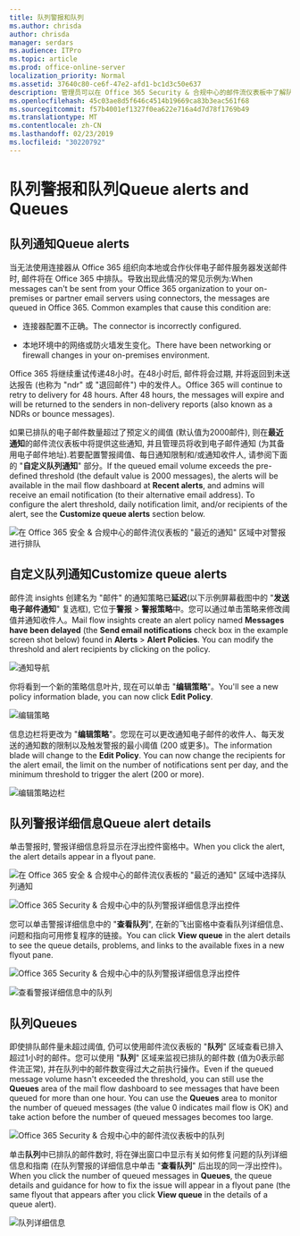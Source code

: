 ```yaml
---
title: 队列警报和队列
ms.author: chrisda
author: chrisda
manager: serdars
ms.audience: ITPro
ms.topic: article
ms.prod: office-online-server
localization_priority: Normal
ms.assetid: 37640c80-ce6f-47e2-afd1-bc1d3c50e637
description: 管理员可以在 Office 365 Security & 合规中心的邮件流仪表板中了解队列通知和队列。
ms.openlocfilehash: 45c03ae8d5f646c4514b19669ca83b3eac561f68
ms.sourcegitcommit: f57b4001ef1327f0ea622e716a4d7d78f1769b49
ms.translationtype: MT
ms.contentlocale: zh-CN
ms.lasthandoff: 02/23/2019
ms.locfileid: "30220792"
---
```

# <a name="queue-alerts-and-queues"></a><span data-ttu-id="3184b-103">队列警报和队列</span><span class="sxs-lookup"><span data-stu-id="3184b-103">Queue alerts and Queues</span></span>

## <a name="queue-alerts"></a><span data-ttu-id="3184b-104">队列通知</span><span class="sxs-lookup"><span data-stu-id="3184b-104">Queue alerts</span></span>

<span data-ttu-id="3184b-p101">当无法使用连接器从 Office 365 组织向本地或合作伙伴电子邮件服务器发送邮件时, 邮件将在 Office 365 中排队。导致出现此情况的常见示例为:</span><span class="sxs-lookup"><span data-stu-id="3184b-p101">When messages can't be sent from your Office 365 organization to your on-premises or partner email servers using connectors, the messages are queued in Office 365. Common examples that cause this condition are:</span></span>

- <span data-ttu-id="3184b-107">连接器配置不正确。</span><span class="sxs-lookup"><span data-stu-id="3184b-107">The connector is incorrectly configured.</span></span>

- <span data-ttu-id="3184b-108">本地环境中的网络或防火墙发生变化。</span><span class="sxs-lookup"><span data-stu-id="3184b-108">There have been networking or firewall changes in your on-premises environment.</span></span>

<span data-ttu-id="3184b-p102">Office 365 将继续重试传递48小时。在48小时后, 邮件将会过期, 并将返回到未送达报告 (也称为 "ndr" 或 "退回邮件") 中的发件人。</span><span class="sxs-lookup"><span data-stu-id="3184b-p102">Office 365 will continue to retry to delivery for 48 hours. After 48 hours, the messages will expire and will be returned to the senders in non-delivery reports (also known as a NDRs or bounce messages).</span></span>

<span data-ttu-id="3184b-p103">如果已排队的电子邮件数量超过了预定义的阈值 (默认值为2000邮件), 则在**最近通知**的邮件流仪表板中将提供这些通知, 并且管理员将收到电子邮件通知 (为其备用电子邮件地址).若要配置警报阈值、每日通知限制和/或通知收件人, 请参阅下面的 "**自定义队列通知**" 部分。</span><span class="sxs-lookup"><span data-stu-id="3184b-p103">If the queued email volume exceeds the pre-defined threshold (the default value is 2000 messages), the alerts will be available in the mail flow dashboard at **Recent alerts**, and admins will receive an email notification (to their alternative email address). To configure the alert threshold, daily notification limit, and/or recipients of the alert, see the **Customize queue alerts** section below.</span></span>

![在 Office 365 安全 & 合规中心的邮件流仪表板的 "最近的通知" 区域中对警报进行排队](media/5fc4a51c-6118-4270-960b-c6b176ef94ae.png)

## <a name="customize-queue-alerts"></a><span data-ttu-id="3184b-114">自定义队列通知</span><span class="sxs-lookup"><span data-stu-id="3184b-114">Customize queue alerts</span></span>

<span data-ttu-id="3184b-p104">邮件流 insights 创建名为 "邮件" 的通知策略已**延迟**(以下示例屏幕截图中的 "**发送电子邮件通知**" 复选框), 它位于**警报** \> **警报策略**中。您可以通过单击策略来修改阈值并通知收件人。</span><span class="sxs-lookup"><span data-stu-id="3184b-p104">Mail flow insights create an alert policy named **Messages have been delayed** (the **Send email notifications** check box in the example screen shot below) found in **Alerts** \> **Alert Policies**. You can modify the threshold and alert recipients by clicking on the policy.</span></span>

![通知导航](media/efb95976-9e0b-484e-a2fd-093c5bc7a40f.png)

<span data-ttu-id="3184b-118">你将看到一个新的策略信息叶片, 现在可以单击 "**编辑策略**"。</span><span class="sxs-lookup"><span data-stu-id="3184b-118">You'll see a new policy information blade, you can now click **Edit Policy**.</span></span>

![编辑策略 ](media/ed2aceae-3ee2-4849-a17e-87915987a7dd.png)

<span data-ttu-id="3184b-p105">信息边栏将更改为 "**编辑策略**"。您现在可以更改通知电子邮件的收件人、每天发送的通知数的限制以及触发警报的最小阈值 (200 或更多)。</span><span class="sxs-lookup"><span data-stu-id="3184b-p105">The information blade will change to the **Edit Policy**. You can now change the recipients for the alert email, the limit on the number of notifications sent per day, and the minimum threshold to trigger the alert (200 or more).</span></span>

![编辑策略边栏](media/c657cc74-7867-474c-b2c9-dc478449f990.png)

## <a name="queue-alert-details"></a><span data-ttu-id="3184b-123">队列警报详细信息</span><span class="sxs-lookup"><span data-stu-id="3184b-123">Queue alert details</span></span>

<span data-ttu-id="3184b-124">单击警报时, 警报详细信息将显示在浮出控件窗格中。</span><span class="sxs-lookup"><span data-stu-id="3184b-124">When you click the alert, the alert details appear in a flyout pane.</span></span>

![在 Office 365 安全 & 合规中心的邮件流仪表板的 "最近的通知" 区域中选择队列通知](media/1f6b0e96-5b2c-41ef-9684-9d813b3fabe6.png)

![Office 365 Security & 合规中心中的队列警报详细信息浮出控件](media/105c8fff-912f-4763-8806-2740ebdecd4b.png)

<span data-ttu-id="3184b-127">您可以单击警报详细信息中的 "**查看队列**", 在新的飞出窗格中查看队列详细信息、问题和指向可用修复程序的链接。</span><span class="sxs-lookup"><span data-stu-id="3184b-127">You can click **View queue** in the alert details to see the queue details, problems, and links to the available fixes in a new flyout pane.</span></span>

![Office 365 Security & 合规中心中的队列警报详细信息浮出控件](media/8ff60955-55ef-4f32-a966-85e02cb608d1.png)

![查看警报详细信息中的队列](media/4eb088fe-5dd9-4bf4-b959-c1bb2545c515.png)

## <a name="queues"></a><span data-ttu-id="3184b-130">队列</span><span class="sxs-lookup"><span data-stu-id="3184b-130">Queues</span></span>

<span data-ttu-id="3184b-p106">即使排队邮件量未超过阈值, 仍可以使用邮件流仪表板的 "**队列**" 区域查看已排入超过1小时的邮件。您可以使用 "**队列**" 区域来监视已排队的邮件数 (值为0表示邮件流正常), 并在队列中的邮件数变得过大之前执行操作。</span><span class="sxs-lookup"><span data-stu-id="3184b-p106">Even if the queued message volume hasn't exceeded the threshold, you can still use the **Queues** area of the mail flow dashboard to see messages that have been queued for more than one hour. You can use the **Queues** area to monitor the number of queued messages (the value 0 indicates mail flow is OK) and take action before the number of queued messages becomes too large.</span></span>

![Office 365 Security & 合规中心中的邮件流仪表板中的队列](media/0ef6e2ef-dd22-4363-9d4a-b20a00babc9f.png)

<span data-ttu-id="3184b-134">单击**队列**中已排队的邮件数时, 将在弹出窗口中显示有关如何修复问题的队列详细信息和指南 (在队列警报的详细信息中单击 "**查看队列**" 后出现的同一浮出控件)。</span><span class="sxs-lookup"><span data-stu-id="3184b-134">When you click the number of queued messages in **Queues**, the queue details and guidance for how to fix the issue will appear in a flyout pane (the same flyout that appears after you click **View queue** in the details of a queue alert).</span></span>

![队列详细信息](media/4eb088fe-5dd9-4bf4-b959-c1bb2545c515.png)
